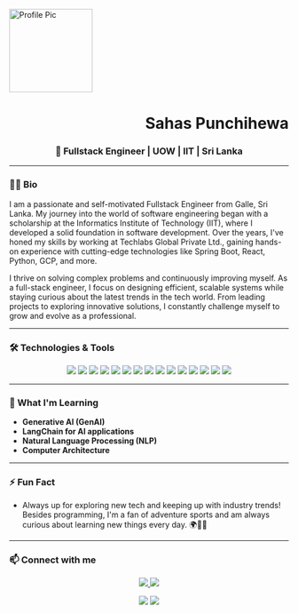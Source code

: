 <p align="left">
  <img src="[https://user-images.githubusercontent.com/46250566/93753339-c7398800-fc16-11ea-839e-3c6cb61cfa8d.gif](https://media.licdn.com/dms/image/v2/D5603AQGAVB0h8vF3Ug/profile-displayphoto-shrink_800_800/profile-displayphoto-shrink_800_800/0/1709442238433?e=1732752000&v=beta&t=P5BuhffBESDw-oGLFgH-yFLmFIFKzut76puUseKMi0Q)" alt="Profile Pic" width="150"/>
  <h1 align="right">Sahas Punchihewa</h1>
</p>

<h3 align='center'>🚀 Fullstack Engineer | UOW | IIT | Sri Lanka</h3>

---

### 👨‍💻 Bio

I am a passionate and self-motivated Fullstack Engineer from Galle, Sri Lanka. My journey into the world of software engineering began with a scholarship at the Informatics Institute of Technology (IIT), where I developed a solid foundation in software development. Over the years, I've honed my skills by working at Techlabs Global Private Ltd., gaining hands-on experience with cutting-edge technologies like Spring Boot, React, Python, GCP, and more.

I thrive on solving complex problems and continuously improving myself. As a full-stack engineer, I focus on designing efficient, scalable systems while staying curious about the latest trends in the tech world. From leading projects to exploring innovative solutions, I constantly challenge myself to grow and evolve as a professional.

---

### 🛠 Technologies & Tools

<p align="center">
  <img src="https://img.shields.io/badge/Java-007396?style=for-the-badge&logo=openjdk&logoColor=white" />
  <img src="https://img.shields.io/badge/Python-3776AB?style=for-the-badge&logo=python&logoColor=white" />
  <img src="https://img.shields.io/badge/SpringBoot-6DB33F?style=for-the-badge&logo=springboot&logoColor=white" />
  <img src="https://img.shields.io/badge/React-61DAFB?style=for-the-badge&logo=react&logoColor=black" />
  <img src="https://img.shields.io/badge/FastAPI-009688?style=for-the-badge&logo=fastapi&logoColor=white" />
  <img src="https://img.shields.io/badge/GraphQL-E10098?style=for-the-badge&logo=graphql&logoColor=white" />
  <img src="https://img.shields.io/badge/Keycloak-103060?style=for-the-badge&logo=keycloak&logoColor=white" />
  <img src="https://img.shields.io/badge/Postgres-4169E1?style=for-the-badge&logo=postgresql&logoColor=white" />
  <img src="https://img.shields.io/badge/Docker-2496ED?style=for-the-badge&logo=docker&logoColor=white" />
  <img src="https://img.shields.io/badge/GCP-4285F4?style=for-the-badge&logo=googlecloud&logoColor=white" />
  <img src="https://img.shields.io/badge/CI%2FCD-007396?style=for-the-badge&logo=githubactions&logoColor=white" />
  <img src="https://img.shields.io/badge/Terraform-623CE4?style=for-the-badge&logo=terraform&logoColor=white" />
  <img src="https://img.shields.io/badge/LangChain-20232A?style=for-the-badge&logo=langchain&logoColor=61DAFB" />
  <img src="https://img.shields.io/badge/Flutter-02569B?style=for-the-badge&logo=flutter&logoColor=white" />
  <img src="https://img.shields.io/badge/Node.js-339933?style=for-the-badge&logo=nodedotjs&logoColor=white" />
</p>

---

### 🌱 What I'm Learning

- **Generative AI (GenAI)**
- **LangChain for AI applications**
- **Natural Language Processing (NLP)**
- **Computer Architecture**

---

### ⚡ Fun Fact

- Always up for exploring new tech and keeping up with industry trends! Besides programming, I'm a fan of adventure sports and am always curious about learning new things every day. 🌍🏄‍♂️

---

### 📫 Connect with me

<p align="center">
  <a href="mailto:sahasmcg2995@gmail.com">
    <img src="https://img.shields.io/badge/Email-D14836?style=for-the-badge&logo=gmail&logoColor=white" />
  </a>
  <a href="https://www.linkedin.com/in/sahas-punchihewa">
    <img src="https://img.shields.io/badge/LinkedIn-0077B5?style=for-the-badge&logo=linkedin&logoColor=white" />
  </a>
</p>

<p align="center">
  <img src="https://github-readme-stats.vercel.app/api?username=SahasPunchihewa&show_icons=true&theme=radical" />
  <img src="https://github-readme-stats.vercel.app/api/top-langs/?username=SahasPunchihewa&layout=compact&theme=radical" />
</p>


